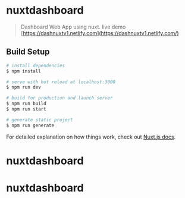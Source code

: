 # nuxtdashboard

> Dashboard Web App using nuxt. live demo [https://dashnuxtv1.netlify.com](https://dashnuxtv1.netlify.com/)

## Build Setup

```bash
# install dependencies
$ npm install

# serve with hot reload at localhost:3000
$ npm run dev

# build for production and launch server
$ npm run build
$ npm run start

# generate static project
$ npm run generate
```

For detailed explanation on how things work, check out [Nuxt.js docs](https://nuxtjs.org).
# nuxtdashboard
# nuxtdashboard
